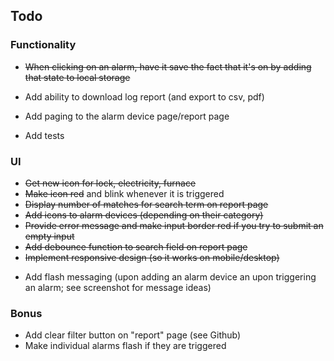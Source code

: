 ## Todo

### Functionality

* ~~When clicking on an alarm, have it save the fact that it's on by adding that state to local storage~~
* Add ability to download log report (and export to csv, pdf)
* Add paging to the alarm device page/report page

* Add tests

### UI

* ~~Get new icon for lock, electricity, furnace~~
* ~~Make icon red~~ and blink whenever it is triggered
* ~~Display number of matches for search term on report page~~
* ~~Add icons to alarm devices (depending on their category)~~
* ~~Provide error message and make input border red if you try to submit an empty input~~
* ~~Add debounce function to search field on report page~~
* ~~Implement responsive design (so it works on mobile/desktop)~~

- Add flash messaging (upon adding an alarm device an upon triggering an alarm; see screenshot for message ideas)

### Bonus

* Add clear filter button on "report" page (see Github)
* Make individual alarms flash if they are triggered
